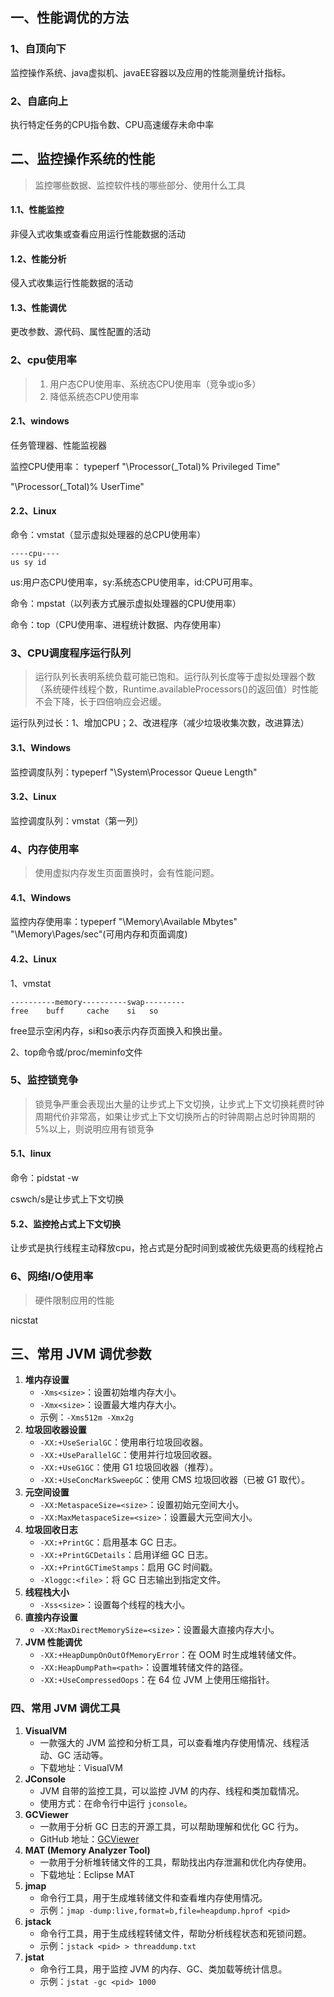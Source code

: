 ## 一、性能调优的方法
###  1、自顶向下
监控操作系统、java虚拟机、javaEE容器以及应用的性能测量统计指标。
###  2、自底向上
执行特定任务的CPU指令数、CPU高速缓存未命中率

## 二、监控操作系统的性能

> 监控哪些数据、监控软件栈的哪些部分、使用什么工具

#### 1.1、性能监控
非侵入式收集或查看应用运行性能数据的活动
#### 1.2、性能分析
侵入式收集运行性能数据的活动
#### 1.3、性能调优
更改参数、源代码、属性配置的活动
### 2、cpu使用率
> 1. 用户态CPU使用率、系统态CPU使用率（竞争或io多）
> 2. 降低系统态CPU使用率

#### 2.1、windows
任务管理器、性能监视器

监控CPU使用率： typeperf "\Processor(_Total)% Privileged Time"

 "\Processor(_Total)% UserTime"

#### 2.2、Linux
命令：vmstat（显示虚拟处理器的总CPU使用率）

```
----cpu----
us sy id
```
us:用户态CPU使用率，sy:系统态CPU使用率，id:CPU可用率。 

命令：mpstat（以列表方式展示虚拟处理器的CPU使用率）

命令：top（CPU使用率、进程统计数据、内存使用率）

### 3、CPU调度程序运行队列

> 运行队列长表明系统负载可能已饱和。运行队列长度等于虚拟处理器个数（系统硬件线程个数，Runtime.availableProcessors()的返回值）时性能不会下降，长于四倍响应会迟缓。

运行队列过长：1、增加CPU；2、改进程序（减少垃圾收集次数，改进算法）

#### 3.1、Windows

监控调度队列：typeperf  "\System\Processor Queue Length"

#### 3.2、Linux

监控调度队列：vmstat（第一列）

### 4、内存使用率

> 使用虚拟内存发生页面置换时，会有性能问题。

#### 4.1、Windows

监控内存使用率：typeperf "\Memory\Available Mbytes" "\Memory\Pages/sec"(可用内存和页面调度)

#### 4.2、Linux

1、vmstat 

```
----------memory----------swap---------
free    buff     cache    si   so 
```

free显示空闲内存，si和so表示内存页面换入和换出量。

2、top命令或/proc/meminfo文件

### 5、监控锁竞争

> 锁竞争严重会表现出大量的让步式上下文切换，让步式上下文切换耗费时钟周期代价非常高，如果让步式上下文切换所占的时钟周期占总时钟周期的5%以上，则说明应用有锁竞争

#### 5.1、linux

命令：pidstat -w

cswch/s是让步式上下文切换

#### 5.2、监控抢占式上下文切换

让步式是执行线程主动释放cpu，抢占式是分配时间到或被优先级更高的线程抢占

### 6、网络I/O使用率

> 硬件限制应用的性能

nicstat

## 三、常用 JVM 调优参数

1. **堆内存设置**
   - `-Xms<size>`：设置初始堆内存大小。
   - `-Xmx<size>`：设置最大堆内存大小。
   - 示例：`-Xms512m -Xmx2g`
2. **垃圾回收器设置**
   - `-XX:+UseSerialGC`：使用串行垃圾回收器。
   - `-XX:+UseParallelGC`：使用并行垃圾回收器。
   - `-XX:+UseG1GC`：使用 G1 垃圾回收器（推荐）。
   - `-XX:+UseConcMarkSweepGC`：使用 CMS 垃圾回收器（已被 G1 取代）。
3. **元空间设置**
   - `-XX:MetaspaceSize=<size>`：设置初始元空间大小。
   - `-XX:MaxMetaspaceSize=<size>`：设置最大元空间大小。
4. **垃圾回收日志**
   - `-XX:+PrintGC`：启用基本 GC 日志。
   - `-XX:+PrintGCDetails`：启用详细 GC 日志。
   - `-XX:+PrintGCTimeStamps`：启用 GC 时间戳。
   - `-Xloggc:<file>`：将 GC 日志输出到指定文件。
5. **线程栈大小**
   - `-Xss<size>`：设置每个线程的栈大小。
6. **直接内存设置**
   - `-XX:MaxDirectMemorySize=<size>`：设置最大直接内存大小。
7. **JVM 性能调优**
   - `-XX:+HeapDumpOnOutOfMemoryError`：在 OOM 时生成堆转储文件。
   - `-XX:HeapDumpPath=<path>`：设置堆转储文件的路径。
   - `-XX:+UseCompressedOops`：在 64 位 JVM 上使用压缩指针。

### 四、常用 JVM 调优工具

1. **VisualVM**
   - 一款强大的 JVM 监控和分析工具，可以查看堆内存使用情况、线程活动、GC 活动等。
   - 下载地址：VisualVM
2. **JConsole**
   - JVM 自带的监控工具，可以监控 JVM 的内存、线程和类加载情况。
   - 使用方式：在命令行中运行 `jconsole`。
3. **GCViewer**
   - 一款用于分析 GC 日志的开源工具，可以帮助理解和优化 GC 行为。
   - GitHub 地址：[GCViewer](https://github.com/chewiebug/GCViewer)
4. **MAT (Memory Analyzer Tool)**
   - 一款用于分析堆转储文件的工具，帮助找出内存泄漏和优化内存使用。
   - 下载地址：Eclipse MAT
5. **jmap**
   - 命令行工具，用于生成堆转储文件和查看堆内存使用情况。
   - 示例：`jmap -dump:live,format=b,file=heapdump.hprof <pid>`
6. **jstack**
   - 命令行工具，用于生成线程转储文件，帮助分析线程状态和死锁问题。
   - 示例：`jstack <pid> > threaddump.txt`
7. **jstat**
   - 命令行工具，用于监控 JVM 的内存、GC、类加载等统计信息。
   - 示例：`jstat -gc <pid> 1000`
